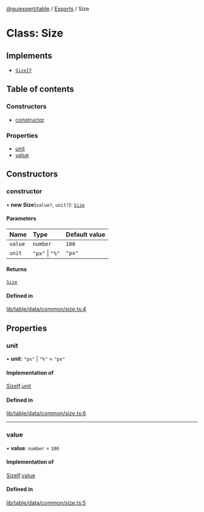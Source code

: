 [@guiexpert/table](../README.md) / [Exports](../modules.md) / Size

# Class: Size

## Implements

- [`SizeIf`](../interfaces/SizeIf.md)

## Table of contents

### Constructors

- [constructor](Size.md#constructor)

### Properties

- [unit](Size.md#unit)
- [value](Size.md#value)

## Constructors

### constructor

• **new Size**(`value?`, `unit?`): [`Size`](Size.md)

#### Parameters

| Name | Type | Default value |
| :------ | :------ | :------ |
| `value` | `number` | `100` |
| `unit` | ``"px"`` \| ``"%"`` | `"px"` |

#### Returns

[`Size`](Size.md)

#### Defined in

[lib/table/data/common/size.ts:4](https://github.com/guiexperttable/ge-table/blob/6aaca3c/libs/table/src/lib/table/data/common/size.ts#L4)

## Properties

### unit

• **unit**: ``"px"`` \| ``"%"`` = `"px"`

#### Implementation of

[SizeIf](../interfaces/SizeIf.md).[unit](../interfaces/SizeIf.md#unit)

#### Defined in

[lib/table/data/common/size.ts:6](https://github.com/guiexperttable/ge-table/blob/6aaca3c/libs/table/src/lib/table/data/common/size.ts#L6)

___

### value

• **value**: `number` = `100`

#### Implementation of

[SizeIf](../interfaces/SizeIf.md).[value](../interfaces/SizeIf.md#value)

#### Defined in

[lib/table/data/common/size.ts:5](https://github.com/guiexperttable/ge-table/blob/6aaca3c/libs/table/src/lib/table/data/common/size.ts#L5)
